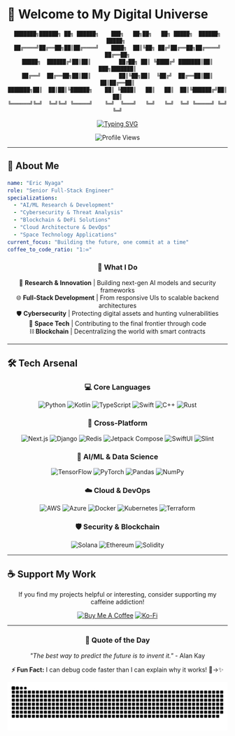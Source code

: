 # 👋 Welcome to My Digital Universe

<div align="center">

```
███████╗██████╗ ██╗ ██████╗    ███╗   ██╗██╗   ██╗ █████╗  ██████╗  █████╗ 
██╔════╝██╔══██╗██║██╔════╝    ████╗  ██║╚██╗ ██╔╝██╔══██╗██╔════╝ ██╔══██╗
█████╗  ██████╔╝██║██║         ██╔██╗ ██║ ╚████╔╝ ███████║██║  ███╗███████║
██╔══╝  ██╔══██╗██║██║         ██║╚██╗██║  ╚██╔╝  ██╔══██║██║   ██║██╔══██║
███████╗██║  ██║██║╚██████╗    ██║ ╚████║   ██║   ██║  ██║╚██████╔╝██║  ██║
╚══════╝╚═╝  ╚═╝╚═╝ ╚═════╝    ╚═╝  ╚═══╝   ╚═╝   ╚═╝  ╚═╝ ╚═════╝ ╚═╝  ╚═╝
```

[![Typing SVG](https://readme-typing-svg.herokuapp.com?font=JetBrains+Mono&size=24&duration=3000&pause=1000&color=00D9FF&center=true&vCenter=true&multiline=true&repeat=true&width=600&height=100&lines=Full-Stack+Engineer+%7C+AI%2FML+Researcher;Cybersecurity+Specialist+%7C+Blockchain+Dev;Space+Tech+Enthusiast+%7C+Cloud+Architect)](https://git.io/typing-svg)

<img src="https://komarev.com/ghpvc/?username=your-username&color=blueviolet&style=flat-square&label=Profile+Views" alt="Profile Views"/>

</div>

---

## 🚀 About Me

```yaml
name: "Eric Nyaga"
role: "Senior Full-Stack Engineer"
specializations: 
  - "AI/ML Research & Development"
  - "Cybersecurity & Threat Analysis" 
  - "Blockchain & DeFi Solutions"
  - "Cloud Architecture & DevOps"
  - "Space Technology Applications"
current_focus: "Building the future, one commit at a time"
coffee_to_code_ratio: "1:∞"
```

<div align="center">

### 🎯 What I Do

🔬 **Research & Innovation** | Building next-gen AI models and security frameworks  
🌐 **Full-Stack Development** | From responsive UIs to scalable backend architectures  
🛡️ **Cybersecurity** | Protecting digital assets and hunting vulnerabilities  
🚀 **Space Tech** | Contributing to the final frontier through code  
⛓️ **Blockchain** | Decentralizing the world with smart contracts  

</div>

---

## 🛠️ Tech Arsenal

<div align="center">

### 💻 Core Languages
![Python](https://img.shields.io/badge/Python-3776AB?style=for-the-badge&logo=python&logoColor=white)
![Kotlin](https://img.shields.io/badge/Kotlin-0095D5?style=for-the-badge&logo=kotlin&logoColor=white)
![TypeScript](https://img.shields.io/badge/TypeScript-007ACC?style=for-the-badge&logo=typescript&logoColor=white)
![Swift](https://img.shields.io/badge/Swift-FA7343?style=for-the-badge&logo=swift&logoColor=white)
![C++](https://img.shields.io/badge/C++-00599C?style=for-the-badge&logo=cplusplus&logoColor=white)
![Rust](https://img.shields.io/badge/Rust-000000?style=for-the-badge&logo=rust&logoColor=white)

### 🎨 Cross-Platform
![Next.js](https://img.shields.io/badge/Next.js-000000?style=for-the-badge&logo=next.js&logoColor=white)
![Django](https://img.shields.io/badge/Django-092E20?style=for-the-badge&logo=django&logoColor=white)
![Redis](https://img.shields.io/badge/Redis-DC382D?style=for-the-badge&logo=redis&logoColor=white)
![Jetpack Compose](https://img.shields.io/badge/Jetpack_Compose-4285F4?style=for-the-badge&logo=jetpack-compose&logoColor=white)
![SwiftUI](https://img.shields.io/badge/SwiftUI-FA7343?style=for-the-badge&logo=swift&logoColor=white)
![Slint](https://img.shields.io/badge/Slint-2E3436?style=for-the-badge&logo=rust&logoColor=white)

### 🤖 AI/ML & Data Science
![TensorFlow](https://img.shields.io/badge/TensorFlow-FF6F00?style=for-the-badge&logo=tensorflow&logoColor=white)
![PyTorch](https://img.shields.io/badge/PyTorch-EE4C2C?style=for-the-badge&logo=pytorch&logoColor=white)
![Pandas](https://img.shields.io/badge/Pandas-150458?style=for-the-badge&logo=pandas&logoColor=white)
![NumPy](https://img.shields.io/badge/NumPy-013243?style=for-the-badge&logo=numpy&logoColor=white)

### ☁️ Cloud & DevOps
![AWS](https://img.shields.io/badge/AWS-232F3E?style=for-the-badge&logo=amazon-aws&logoColor=white)
![Azure](https://img.shields.io/badge/Microsoft_Azure-0089D0?style=for-the-badge&logo=microsoft-azure&logoColor=white)
![Docker](https://img.shields.io/badge/Docker-2496ED?style=for-the-badge&logo=docker&logoColor=white)
![Kubernetes](https://img.shields.io/badge/Kubernetes-326CE5?style=for-the-badge&logo=kubernetes&logoColor=white)
![Terraform](https://img.shields.io/badge/Terraform-623CE4?style=for-the-badge&logo=terraform&logoColor=white)

### 🛡️ Security & Blockchain
![Solana](https://img.shields.io/badge/Solana-000000?style=for-the-badge&logo=solana&logoColor=white)
![Ethereum](https://img.shields.io/badge/Ethereum-3C3C3D?style=for-the-badge&logo=ethereum&logoColor=white)
![Solidity](https://img.shields.io/badge/Solidity-363636?style=for-the-badge&logo=solidity&logoColor=white)

</div>

---

## ☕ Support My Work

<div align="center">

If you find my projects helpful or interesting, consider supporting my caffeine addiction! 

[![Buy Me A Coffee](https://img.shields.io/badge/Buy%20Me%20A%20Coffee-FFDD00?style=for-the-badge&logo=buy-me-a-coffee&logoColor=black)](https://www.buymeacoffee.com/Erichy-dev)
[![Ko-Fi](https://img.shields.io/badge/Ko--fi-F16061?style=for-the-badge&logo=ko-fi&logoColor=white)](https://ko-fi.com/Erichy-dev)

</div>

---

<div align="center">

### 💭 Quote of the Day
*"The best way to predict the future is to invent it."* - Alan Kay

**⚡ Fun Fact:** I can debug code faster than I can explain why it works! 🐛→✨

<img src="https://raw.githubusercontent.com/platane/snk/output/github-contribution-grid-snake-dark.svg" alt="Snake animation" />

</div>
